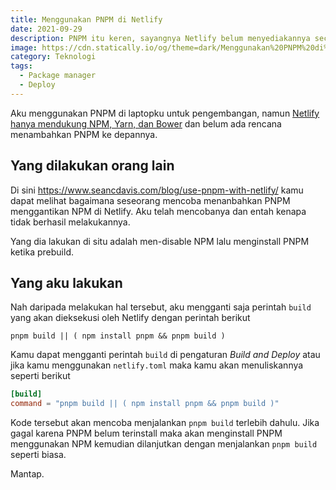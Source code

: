 ```yaml
---
title: Menggunakan PNPM di Netlify
date: 2021-09-29
description: PNPM itu keren, sayangnya Netlify belum menyediakannya secara default. Mari kita akalin.
image: https://cdn.statically.io/og/theme=dark/Menggunakan%20PNPM%20di%20Netlify.png
category: Teknologi
tags:
  - Package manager
  - Deploy
---
```


Aku menggunakan PNPM di laptopku untuk pengembangan, namun [Netlify hanya mendukung NPM, Yarn, dan Bower](https://docs.netlify.com/configure-builds/manage-dependencies/#javascript-dependencies) dan belum ada rencana menambahkan PNPM ke depannya.

## Yang dilakukan orang lain

Di sini https://www.seancdavis.com/blog/use-pnpm-with-netlify/ kamu dapat melihat bagaimana seseorang mencoba menanbahkan PNPM menggantikan NPM di Netlify. Aku telah mencobanya dan entah kenapa tidak berhasil melakukannya.

Yang dia lakukan di situ adalah men-disable NPM lalu menginstall PNPM ketika prebuild.

## Yang aku lakukan

Nah daripada melakukan hal tersebut, aku mengganti saja perintah `build` yang akan dieksekusi oleh Netlify dengan perintah berikut

```
pnpm build || ( npm install pnpm && pnpm build )
```

Kamu dapat mengganti perintah `build` di pengaturan _Build and Deploy_ atau jika kamu menggunakan `netlify.toml` maka kamu akan menuliskannya seperti berikut

```toml
[build]
command = "pnpm build || ( npm install pnpm && pnpm build )"
```

Kode tersebut akan mencoba menjalankan `pnpm build` terlebih dahulu. Jika gagal karena PNPM belum terinstall maka akan menginstall PNPM menggunakan NPM kemudian dilanjutkan dengan menjalankan `pnpm build` seperti biasa.

Mantap.
